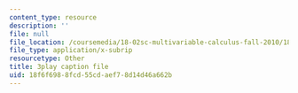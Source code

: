 ```yaml
---
content_type: resource
description: ''
file: null
file_location: /coursemedia/18-02sc-multivariable-calculus-fall-2010/18f6f6988fcd55cdaef78d14d46a662b_evxReCLA-fU.vtt
file_type: application/x-subrip
resourcetype: Other
title: 3play caption file
uid: 18f6f698-8fcd-55cd-aef7-8d14d46a662b
---
```

